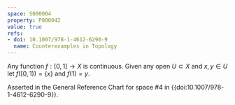 ```yaml
---
space: S000004
property: P000042
value: true
refs:
- doi: 10.1007/978-1-4612-6290-9
  name: Counterexamples in Topology
---
```


Any function $f:[0,1] \rightarrow X$ is continuous. Given any open $U \subset X$ and $x,y \in U$ let $f([0,1))=\{x\}$ and $f(1)=y$.

Asserted in the General Reference Chart for space #4 in
{{doi:10.1007/978-1-4612-6290-9}}.
